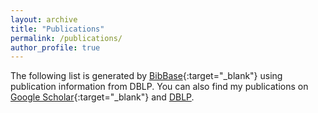 ```yaml
---
layout: archive
title: "Publications"
permalink: /publications/
author_profile: true
---
```


The following list is generated by [BibBase](https://bibbase.org/){:target="_blank"} using publication information from DBLP.  You can also find my publications on [Google Scholar]({{site.author.googlescholar}}){:target="_blank"} and <u><a href="{{site.author.dblp}}">DBLP</a></u>.

<script src="https://bibbase.org/show?bib=http%3A%2F%2Fdblp.dagstuhl.de%2Fpers%2Ftb1%2Fc%2FChui%3ACarmen.bib&jsonp=1"></script>

